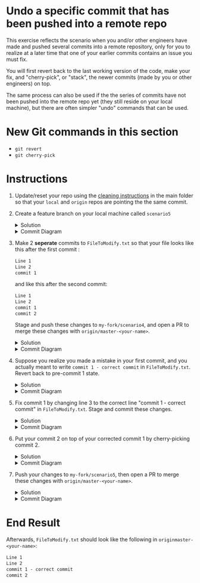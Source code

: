 # Undo a specific commit that has been pushed into a remote repo

This exercise reflects the scenario when you and/or other engineers have made and pushed several commits into a remote repository, only for you to realize at a later time that one of your earlier commits contains an issue you must fix. 

You will first revert back to the last working version of the code, make your fix, and "cherry-pick", or "stack", the newer commits (made by you or other engineers) on top.

The same process can also be used if the the series of commits have not been pushed into the remote repo yet (they still reside on your local machine), but there are often simpler "undo" commands that can be used. 

# New Git commands in this section
* `git revert`
* `git cherry-pick`

# Instructions
1. Update/reset your repo using the [cleaning instructions](https://github.intuit.com/Albertasaurus/git-practice/blob/master/Cleaning.md) in the main folder so that your `local` and `origin` repos are pointing the the same commit.
1. Create a feature branch on your local machine called `scenario5`
    <details>
    <summary>Solution</summary>
    
    ```console
    $ git checkout -b scenario5
    ```
    </details>

    <details>
    <summary>Commit Diagram</summary>

    ```
    Our local repo:
    
    A---B master-your-name


    Remote my-fork:
    
    <nothing relevent to show>
    

    Remote origin:
    
    A---B master-your-name
    ```
    </details>

1. Make 2 **seperate** commits to `FileToModify.txt` so that your file looks like this after the first commit :
    ```
    Line 1 
    Line 2 
    commit 1

    ```
    and like this after the second commit:
    ```
    Line 1 
    Line 2 
    commit 1
    commit 2
    ```

    Stage and push these changes to `my-fork/scenario4`, and open a PR to merge these changes with `origin/master-<your-name>`.
    <details>
    <summary>Solution</summary>
    
    1. Add a line to `FileToModify.txt` so that it looks like (make sure you hit "Enter" after typing "commit 1" so that merge conflicts are minimized): 
    ```
    Line 1 
    Line 2 
    commit 1

    ```
    1. Stage and commit your changes 
    ```console
    $ git stage -A
    $ git commit -m "commit 1"
    ```

    1. Add another line to `FileToModify.txt` so that it now looks like:
    ```
    Line 1 
    Line 2 
    commit 1
    commit 2
    ```

    1. Stage and commit your changes 
    ```console
    $ git stage -A
    $ git commit -m "commit 2"
    ```
    1. Push your changes
    ```console
    $ git push -u my-fork scenario5
    ```
    1. Open a PR on Github and merge your changes from `my-fork/scenario5` to `origin/master-<your-name>`.
    </details>

    <details>
    <summary>Commit Diagram</summary>

    ```
    Our local repo:

            D scenario5 (commit 2)
           /
          C scenario5 (commit 1)
         / 
    A---B master-your-name


    Remote my-fork:

            D scenario5 (commit 2)
           /
          C scenario5 (commit 1)
         / 
    A---B master-your-name
    

    Remote origin:
    
            D' scenario5 (commit 2)
           /
          C scenario5 (commit 1)
         / 
    A---B master-your-name
    ```
    </details>
1. Suppose you realize you made a mistake in your first commit, and you actually meant to write `commit 1 - correct commit` in `FileToModify.txt`. Revert back to pre-commit 1 state. 
    <details>
    <summary>Solution</summary>
    
    1. Ensure there are no changes in the working directory by either commiting them with `git commit`, or discarding them with `git clean -df`. 
    1. Open the commit log with `git log`, and copy down all the commit hashes up to the one you want to revert to. In this case, copy the commit hashes of commit 1 and commit 2. 
        ```console
        $ git log
        ```
        ![commit hashes diagram](img/s5.4.2.png)
        <!-- (This is the link to edit the diagram: https://app.mural.co/t/intuitqboteam/m/intuitqboteam/1591907312923/0e1cfb9bc6e420aacae3f076f3690015aec88c45) -->
    1. Revert to commit 1
        ```console
        $ git revert <commit hash of commit 1>
        ```
        1. Resolve merge conflicts if necessary
        1. Add changes with `git add -A`, and continue revert with `git revert --continue`. 
        1. If necessary, type `:q` then press `enter` in your terminal to exit the confirmation message. 
    1. Run `git log`, and observe there is a new commit which is a "Revert "commit 1"". The hash number of the commit was reverted is provided in the commit description.

        Notice that the existing commit 2 and commit 1 are still in the commit stack, but a new commit which "reverted" commit 1 is on top. 
    </details>

    <details>
    <summary>Commit Diagram</summary>

    ```
    Our local repo:

              E scenario5 (Reverted commit 1)
             /
            D scenario5 (commit 2)
           /
          C scenario5 (commit 1)
         / 
    A---B master-your-name


    Remote my-fork:

    A---B---C---D scenario5 (commit 2)
    

    Remote origin:
    
    A---B---C---D' scenario5 (commit 2)
    ```
    </details>
1. Fix commit 1 by changing line 3 to the correct line "commit 1 - correct commit" in `FileToModify.txt`. Stage and commit these changes.
    <details>
    <summary>Solution</summary>
    
    1. Edit your `FileToModify.txt` so that it is now correct:
        ```
        Line 1 
        Line 2 
        commit 1 - correct commit 
        ```
    1. Stage and commit your changes
        ```console
        $ git stage -A
        $ git commit -m "commit 1 - correct commit"
        ```
    </details>

    <details>
    <summary>Commit Diagram</summary>

    ```
    Our local repo:

                F scenario5 (commit 1 - correct commit)
               /
              E scenario5 (Reverted commit 1)
             /
            D scenario5 (commit 2)
           /
          C scenario5 (commit 1)
         / 
    A---B master-your-name


    Remote my-fork:

    A---B---C---D scenario5 (commit 2)
    

    Remote origin:
    
    A---B---C---D' scenario5 (commit 2)
    ```
    </details>
1. Put your commit 2 on top of your corrected commit 1 by cherry-picking commit 2. 
    <details>
    <summary>Solution</summary>
    
    1. Use the (git cherry-pick)[https://www.atlassian.com/git/tutorials/cherry-pick] command to pick out any commits (in this case commit 2) that came after commit 1, and stack them on top of the correct commit 1. 
        ```console
        git cherry-pick <commit hash of commit 2>
        ```
    1. Resolve merge conflicts if any appear. Your `FileToModify.txt` should now look like: 
        ```
        Line 1 
        Line 2 
        commit 1 - correct commit 
        commit 2
        ```
        1. If you had to resolve merge conflicts, stage your changes and continue with cherry-picking.
            ```console
            $ git stage -A
            $ git cherry-pick --continue
            ```
        1. If necessary, type `:q` then press enter in your terminal to exit the confirmation message. 
    1. Run `git log`, and observe that the order of commits matches the commit diagram. 
    </details>

    <details>
    <summary>Commit Diagram</summary>

    ```
    Our local repo:

                  G' scenario5 (commit 2 (cherry-picked))
                 /
                F scenario5 (commit 1 - correct commit)
               /
              E scenario5 (Reverted commit 1)
             /
            D scenario5 (commit 2)
           /
          C scenario5 (commit 1)
         / 
    A---B master-your-name


    Remote my-fork:

    A---B---C---D scenario5 (commit 2)
    

    Remote origin:
    
    A---B---C---D' scenario5 (commit 2)
    ```
    </details>
1. Push your changes to `my-fork/scenario5`, then open a PR to merge these changes with `origin/master-<your-name>`. 
    <details>
    <summary>Solution</summary>

    1. Push your changes to `my-fork/scenario5`
        ```console
        $ git push my-fork scenario5
        ```
    1. Open a Pull Request on Githunb to merge changes from `my-fork/scenario5` to `origin/master-<your-name>`. 
    1. Run `git fetch origin` to refresh your local repo's pointers  
    1. Using `git log` or a Git GUI, check that the commits are in the right order. 
    </details>

    <details>
    <summary>Commit Diagram</summary>

    ```
    Our local repo:

                  G' scenario5 (commit 2 (cherry-picked))
                 /
                F scenario5 (commit 1 - correct commit)
               /
              E scenario5 (Reverted commit 1)
             /
            D scenario5 (commit 2)
           /
          C scenario5 (commit 1)
         / 
    A---B master-your-name


    Remote my-fork:

                  G' scenario5 (commit 2 (cherry-picked))
                 /
                F scenario5 (commit 1 - correct commit)
               /
              E scenario5 (Reverted commit 1)
             /
            D scenario5 (commit 2)
           /
          C scenario5 (commit 1)
         / 
    A---B master-your-name
    

    Remote origin:
    
                  G'' scenario5 (commit 2 (cherry-picked))
                 /
                F scenario5 (commit 1 - correct commit)
               /
              E scenario5 (Reverted commit 1)
             /
            D scenario5 (commit 2)
           /
          C scenario5 (commit 1)
         / 
    A---B master-your-name
    ```

# End Result
Afterwards, `FileToModify.txt` should look like the following in `originmaster-<your-name>`:
```
Line 1
Line 2
commit 1 - correct commit
commit 2 
```